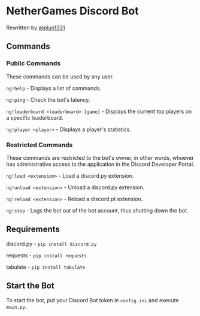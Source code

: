 # NetherGames Discord Bot

Rewritten by [@plun1331](https://plun1331.github.io)

## Commands

### Public Commands

These commands can be used by any user.

`ng!help` - Displays a list of commands.

`ng!ping` - Check the bot's latency.

`ng!leaderboard <leaderboard> [game]` - Displays the current top players on a specific leaderboard.

`ng!player <player>` - Displays a player's statistics.

### Restricted Commands

These commands are restricted to the bot's owner, in other words, whoever has administrative access to the application in the Discord Developer Portal.

`ng!load <extension>` - Load a discord.py extension.

`ng!unload <extension>` - Unload a discord.py extension.

`ng!reload <extension>` - Reload a discord.pt extension.

`ng!stop` - Logs the bot out of the bot account, thus shutting down the bot.

## Requirements

discord.py - `pip install discord.py`

requests - `pip install requests`

tabulate - `pip install tabulate`

## Start the Bot

To start the bot, put your Discord Bot token in `config.ini` and execute `main.py`.
